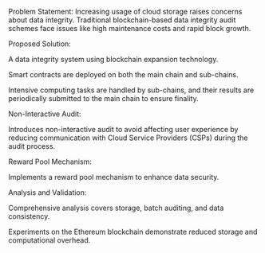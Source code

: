 Problem Statement: Increasing usage of cloud storage raises concerns about data integrity. Traditional blockchain-based data integrity audit schemes face issues like high maintenance costs and rapid block growth.

Proposed Solution:

A data integrity system using blockchain expansion technology.

Smart contracts are deployed on both the main chain and sub-chains.

Intensive computing tasks are handled by sub-chains, and their results are periodically submitted to the main chain to ensure finality.

Non-Interactive Audit:

Introduces non-interactive audit to avoid affecting user experience by reducing communication with Cloud Service Providers (CSPs) during the audit process.

Reward Pool Mechanism:

Implements a reward pool mechanism to enhance data security.

Analysis and Validation:

Comprehensive analysis covers storage, batch auditing, and data consistency.

Experiments on the Ethereum blockchain demonstrate reduced storage and computational overhead.
